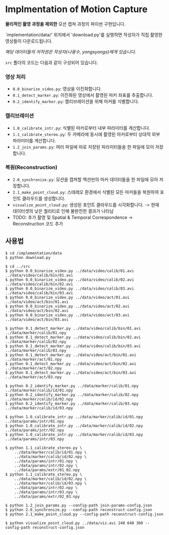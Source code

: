 # Implmentation of Motion Capture

**물리적인 촬영 과정을 제외한** 모션 캡쳐 과정의 파이썬 구현입니다.

`implementation/data/' 위치에서 'download.py'를 실행하면 작성자가 직접 촬영한 영상들이 다운로드됩니다.

*해당 데이터들의 저작권은 작성자(나용수, yongsyongs)에게 있습니다.*

`src` 폴더의 코드는 다음과 같이 구성되어 있습니다.

### 영상 처리
- `0.0_binarize_video.py`: 영상을 이진화합니다.
- `0.1_detect_marker.py`: 이진화된 영상에서 촬영된 마커 좌표를 추출합니다.
- `0.2_identify_marker.py`: 캘리브레이션을 위해 마커를 식별합니다.
### 캘리브레이션
- `1.0_calibrate_intr.py`: 식별된 마커로부터 내부 파라미터를 계산합니다.
- `1.1_calibrate_stereo.py`: 두 카메라에 동시에 촬영된 마커로부터 상대적 외부 파라미터를 계산합니다.
- `1.2_join_params.py`: 여러 파일에 따로 저장된 파라미터들을 한 파일에 모아 저장합니다.
### 복원(Reconstruction)
- `2.0_synchronize.py`: 모션을 캡쳐할 액션씬의 마커 데이터들을 한 파일에 모아 저장합니다.
- `2.1_make_point_cloud.py`: 스테레오 환경에서 식별된 모든 마커들을 복원하여 포인트 클라우드를 생성합니다.
- `visualize_point_cloud.py`: 생성된 포인트 클라우드를 시각화합니다. -> 현재 데이터셋의 낮은 퀄리티로 인해 불완전한 결과가 나타남
- TODO: 추가 촬영 및 Spatial & Temporal Correspondence -> Reconstruction 코드 추가


## 사용법
```
$ cd /implementation/data
$ python download.py

$ cd ../src
$ python 0.0_binarize_video.py ../data/video/calib/01.avi ../data/video/calib/bin/01.avi
$ python 0.0_binarize_video.py ../data/video/calib/02.avi ../data/video/calib/bin/02.avi
$ python 0.0_binarize_video.py ../data/video/calib/03.avi ../data/video/calib/bin/03.avi
$ python 0.0_binarize_video.py ../data/video/act/01.avi ../data/video/act/bin/01.avi
$ python 0.0_binarize_video.py ../data/video/act/02.avi ../data/video/act/bin/02.avi
$ python 0.0_binarize_video.py ../data/video/act/03.avi ../data/video/act/bin/03.avi

$ python 0.1_detect_marker.py ../data/video/calib/bin/01.avi ../data/marker/calib/01.npy
$ python 0.1_detect_marker.py ../data/video/calib/bin/02.avi ../data/marker/calib/02.npy
$ python 0.1_detect_marker.py ../data/video/calib/bin/03.avi ../data/marker/calib/03.npy
$ python 0.1_detect_marker.py ../data/video/act/bin/01.avi ../data/marker/act/01.npy
$ python 0.1_detect_marker.py ../data/video/act/bin/02.avi ../data/marker/act/02.npy
$ python 0.1_detect_marker.py ../data/video/act/bin/03.avi ../data/marker/act/03.npy

$ python 0.2_identify_marker.py ../data/marker/calib/01.npy ../data/marker/calib/id/01.npy
$ python 0.2_identify_marker.py ../data/marker/calib/02.npy ../data/marker/calib/id/02.npy
$ python 0.2_identify_marker.py ../data/marker/calib/03.npy ../data/marker/calib/id/03.npy

$ python 1.0_calibrate_intr.py ../data/marker/calib/id/01.npy ../data/params/intr/01.npy
$ python 1.0_calibrate_intr.py ../data/marker/calib/id/02.npy ../data/params/intr/02.npy
$ python 1.0_calibrate_intr.py ../data/marker/calib/id/03.npy ../data/params/intr/03.npy

$ python 1.1_calibrate_stereo.py \
    ../data/marker/calib/id/01.npy \
    ../data/marker/calib/id/02.npy \
    ../data/params/intr/01.npy \
    ../data/params/intr/02.npy \
    ../data/params/extr/01_02.npy
$ python 1.1_calibrate_stereo.py \
    ../data/marker/calib/id/02.npy \
    ../data/marker/calib/id/03.npy \
    ../data/params/intr/02.npy \
    ../data/params/intr/03.npy \
    ../data/params/extr/02_03.npy

$ python 1.2_join_params.py --config-path join-params-config.json
$ python 2.0_synchronize.py --config-path reconstruct-config.json
$ python 2.1_make_point_cloud.py --config-path reconstruct-config.json

$ python visualize_point_cloud.py ../data/viz.avi 240 640 360 --config-path reconstruct-config.json
```